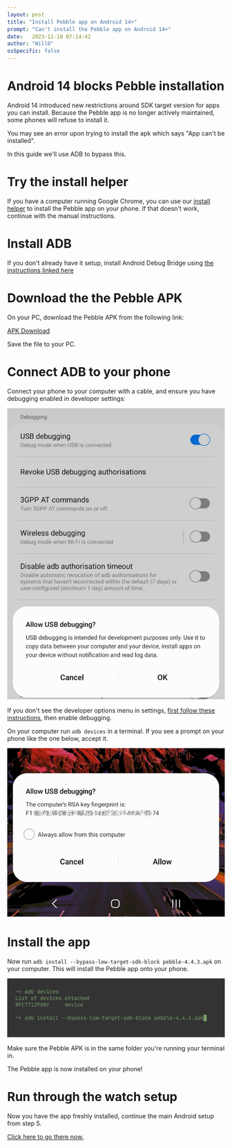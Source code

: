 ```yaml
---
layout: post
title: "Install Pebble app on Android 14+"
prompt: "Can't install the Pebble app on Android 14+"
date:   2023-12-10 07:14:42
author: "Will0"
osSpecific: false
---
```


# Android 14 blocks Pebble installation

Android 14 introduced new restrictions around SDK target version for apps you can install. Because the Pebble app is no longer actively maintained, some phones will refuse to install it.

You may see an error upon trying to install the apk which says "App can't be installed".

In this guide we'll use ADB to bypass this.

# Try the install helper

If you have a computer running Google Chrome, you can use our [install helper](/android-installer) to install the Pebble app on your phone. If that doesn't work, continue with the manual instructions.

# Install ADB

If you don't already have it setup, install Android Debug Bridge using [the instructions linked here](https://www.xda-developers.com/install-adb-windows-macos-linux/)

# Download the the Pebble APK

On your PC, download the Pebble APK from the following link:

[APK Download](https://binaries.rebble.io/apks/pebble-4.4.3.apk)

Save the file to your PC.

# Connect ADB to your phone

Connect your phone to your computer with a cable, and ensure you have debugging enabled in developer settings:

![](/images/adb/debugging.jpg)

If you don't see the developer options menu in settings, [first follow these instructions](https://developer.android.com/studio/debug/dev-options), then enable debugging.

On your computer run `adb devices` in a terminal. If you see a prompt on your phone like the one below, accept it.

![](/images/adb/allow.jpg)

# Install the app

Now run `adb install --bypass-low-target-sdk-block pebble-4.4.3.apk` on your computer. This will install the Pebble app onto your phone.

![](/images/adb/terminal.png)

Make sure the Pebble APK is in the same folder you're running your terminal in.

The Pebble app is now installed on your phone!

# Run through the watch setup

Now you have the app freshly installed, continue the main Android setup from step 5.

 [Click here to go there now.](/setup-android/#5)
